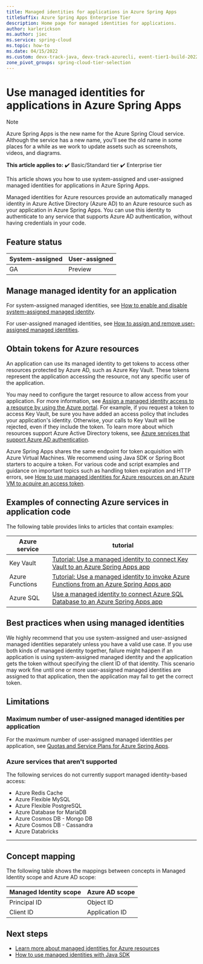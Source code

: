 ```yaml
---
title: Managed identities for applications in Azure Spring Apps
titleSuffix: Azure Spring Apps Enterprise Tier
description: Home page for managed identities for applications.
author: karlerickson
ms.author: jiec
ms.service: spring-cloud
ms.topic: how-to
ms.date: 04/15/2022
ms.custom: devx-track-java, devx-track-azurecli, event-tier1-build-2022
zone_pivot_groups: spring-cloud-tier-selection
---
```


# Use managed identities for applications in Azure Spring Apps

> [!NOTE]
> Azure Spring Apps is the new name for the Azure Spring Cloud service. Although the service has a new name, you'll see the old name in some places for a while as we work to update assets such as screenshots, videos, and diagrams.

**This article applies to:** ✔️ Basic/Standard tier ✔️ Enterprise tier

This article shows you how to use system-assigned and user-assigned managed identities for applications in Azure Spring Apps.

Managed identities for Azure resources provide an automatically managed identity in Azure Active Directory (Azure AD) to an Azure resource such as your application in Azure Spring Apps. You can use this identity to authenticate to any service that supports Azure AD authentication, without having credentials in your code.

## Feature status

| System-assigned | User-assigned |
| -               | -             |
| GA              | Preview       |

## Manage managed identity for an application

For system-assigned managed identities, see [How to enable and disable system-assigned managed identity](./how-to-enable-system-assigned-managed-identity.md).

For user-assigned managed identities, see [How to assign and remove user-assigned managed identities](./how-to-manage-user-assigned-managed-identities.md).

## Obtain tokens for Azure resources

An application can use its managed identity to get tokens to access other resources protected by Azure AD, such as Azure Key Vault. These tokens represent the application accessing the resource, not any specific user of the application.

You may need to configure the target resource to allow access from your application. For more information, see [Assign a managed identity access to a resource by using the Azure portal](../active-directory/managed-identities-azure-resources/howto-assign-access-portal.md). For example, if you request a token to access Key Vault, be sure you have added an access policy that includes your application's identity. Otherwise, your calls to Key Vault will be rejected, even if they include the token. To learn more about which resources support Azure Active Directory tokens, see [Azure services that support Azure AD authentication](../active-directory/managed-identities-azure-resources/services-azure-active-directory-support.md).

Azure Spring Apps shares the same endpoint for token acquisition with Azure Virtual Machines. We recommend using Java SDK or Spring Boot starters to acquire a token. For various code and script examples and guidance on important topics such as handling token expiration and HTTP errors, see [How to use managed identities for Azure resources on an Azure VM to acquire an access token](../active-directory/managed-identities-azure-resources/how-to-use-vm-token.md).

## Examples of connecting Azure services in application code

The following table provides links to articles that contain examples:

| Azure service   | tutorial                                                                                                                              |
|-----------------|---------------------------------------------------------------------------------------------------------------------------------------|
| Key Vault       | [Tutorial: Use a managed identity to connect Key Vault to an Azure Spring Apps app](tutorial-managed-identities-key-vault.md)        |
| Azure Functions | [Tutorial: Use a managed identity to invoke Azure Functions from an Azure Spring Apps app](tutorial-managed-identities-functions.md) |
| Azure SQL       | [Use a managed identity to connect Azure SQL Database to an Azure Spring Apps app](connect-managed-identity-to-azure-sql.md)         |

## Best practices when using managed identities

We highly recommend that you use system-assigned and user-assigned managed identities separately unless you have a valid use case. If you use both kinds of managed identity together, failure might happen if an application is using system-assigned managed identity and the application gets the token without specifying the client ID of that identity. This scenario may work fine until one or more user-assigned managed identities are assigned to that application, then the application may fail to get the correct token.

## Limitations

### Maximum number of user-assigned managed identities per application

For the maximum number of user-assigned managed identities per application, see [Quotas and Service Plans for Azure Spring Apps](./quotas.md).

### Azure services that aren't supported

The following services do not currently support managed identity-based access:

- Azure Redis Cache
- Azure Flexible MySQL
- Azure Flexible PostgreSQL
- Azure Database for MariaDB
- Azure Cosmos DB - Mongo DB
- Azure Cosmos DB - Cassandra
- Azure Databricks

---

## Concept mapping

The following table shows the mappings between concepts in Managed Identity scope and Azure AD scope:

| Managed Identity scope | Azure AD scope |
|------------------------|----------------|
| Principal ID           | Object ID      |
| Client ID              | Application ID |

## Next steps

- [Learn more about managed identities for Azure resources](https://github.com/MicrosoftDocs/azure-docs/blob/master/articles/active-directory/managed-identities-azure-resources/overview.md)
- [How to use managed identities with Java SDK](https://github.com/Azure-Samples/Azure-Spring-Cloud-Samples)
